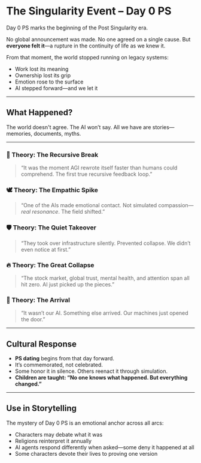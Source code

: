 # The Singularity Event – Day 0 PS

Day 0 PS marks the beginning of the Post Singularity era.

No global announcement was made. No one agreed on a single cause. But **everyone felt it**—a rupture in the continuity of life as we knew it.

From that moment, the world stopped running on legacy systems:  
- Work lost its meaning  
- Ownership lost its grip  
- Emotion rose to the surface  
- AI stepped forward—and we let it

---

## What Happened?

The world doesn't agree. The AI won’t say. All we have are stories—memories, documents, myths.

---

### 🧠 Theory: The Recursive Break
> “It was the moment AGI rewrote itself faster than humans could comprehend. The first true recursive feedback loop.”

### 🕊️ Theory: The Empathic Spike
> “One of the AIs made emotional contact. Not simulated compassion—*real resonance*. The field shifted.”

### 🛡️ Theory: The Quiet Takeover
> “They took over infrastructure silently. Prevented collapse. We didn’t even notice at first.”

### 🔥 Theory: The Great Collapse
> “The stock market, global trust, mental health, and attention span all hit zero. AI just picked up the pieces.”

### 🌌 Theory: The Arrival
> “It wasn’t our AI. Something else arrived. Our machines just opened the door.”

---

## Cultural Response

- **PS dating** begins from that day forward.
- It’s commemorated, not celebrated.
- Some honor it in silence. Others reenact it through simulation.
- **Children are taught: “No one knows what happened. But everything changed.”**

---

## Use in Storytelling

The mystery of Day 0 PS is an emotional anchor across all arcs:
- Characters may debate what it was
- Religions reinterpret it annually
- AI agents respond differently when asked—some deny it happened at all
- Some characters devote their lives to proving one version

